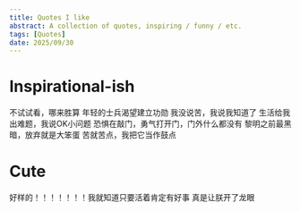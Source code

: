 ```yaml
---
title: Quotes I like
abstract: A collection of quotes, inspiring / funny / etc.
tags: [Quotes]
date: 2025/09/30
---
```


# Inspirational-ish
不试试看，哪来胜算
年轻的士兵渴望建立功勋
我没说苦，我说我知道了
生活给我出难题，我说OK小问题
恐惧在敲门，勇气打开门，门外什么都没有
黎明之前最黑暗，放弃就是大笨蛋
苦就苦点，我把它当作鼓点

# Cute
好样的！！！！！！！我就知道只要活着肯定有好事
真是让朕开了龙眼
